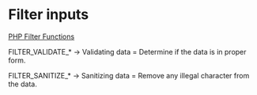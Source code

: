 # Filter inputs
[PHP Filter Functions](https://www.w3schools.com/php/php_ref_filter.asp)

FILTER_VALIDATE_* -> Validating data = Determine if the data is in proper form.

FILTER_SANITIZE_* -> Sanitizing data = Remove any illegal character from the data.
